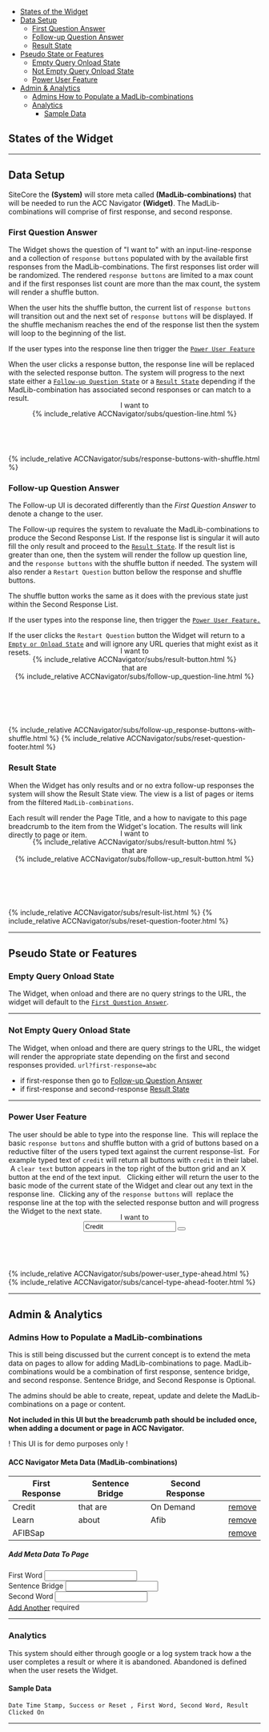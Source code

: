 - [States of the Widget](#states-of-the-widget)
- [Data Setup](#data-setup)
  - [First Question Answer](#first-question-answer)
  - [Follow-up Question Answer](#follow-up-question-answer)
  - [Result State](#result-state)
- [Pseudo State or Features](#pseudo-state-or-features)
  - [Empty Query Onload State](#empty-query-onload-state)
  - [Not Empty Query Onload State](#not-empty-query-onload-state)
  - [Power User Feature](#power-user-feature)
- [Admin & Analytics](#admin--analytics)
  - [Admins How to Populate a MadLib-combinations](#admins-how-to-populate-a-madlib-combinations)
  - [Analytics](#analytics)
    - [Sample Data](#sample-data)

## States of the Widget

----------
## Data Setup 

SiteCore the **(System)** will store meta called  **(MadLib-combinations)** that will be needed to run the ACC Navigator **(Widget)**. The MadLib-combinations will comprise of first response, and second response. 

### First Question Answer

The Widget shows the question of "I want to" with an input-line-response and a collection of `response buttons` populated with by the available first responses from the MadLib-combinations. The first responses list order will be randomized. The rendered `response buttons` are limited to a max count and if the first responses list count are more than the max count, the system will render a shuffle button.

When the user hits the shuffle button, the current list of `response buttons` will transition out and the next set of `response buttons` will be displayed. If the shuffle mechanism reaches the end of the response list then the system will loop to the beginning of the list.

If the user types into the response line then trigger the [`Power User Feature`](#power-user-feature)

When the user clicks a response button, the response line will be replaced with the selected response button. The system will progress to the next state either a [`Follow-up Question State`](#follow-up-question-answer) or a [`Result State`](#result-state) depending if the MadLib-combination has associated second responses or can match to a result.

<section data-label="acc-navigator" class="m-y_6 font_n1 font_0:md font_1:lg">
    <div data-label="container" class="br_2 br_black-2 br_round br_solid flex flex_column isolation_isolate items_center m-x_5 relative">
    <header class="font-size_up-2 font_accent font_medium isolation_isolate overflow_visible grid justify_center items_center" style="translate: 0 -50%;">
    	<div id="question-line" class="flex flex_wrap flex_row items_center justify_center z_1 p-x_5:lg p-x_4:md p-x_4 gap-y_4 bg_white w_auto">
    		<div data-label="sentence-starter" class="flex_none self_center lh_0 p-x_4 bg_white">I want to</div>
            {% include_relative ACCNavigator/subs/question-line.html %}
       </div>
    </header>
    {%  include_relative ACCNavigator/subs/response-buttons-with-shuffle.html %}
    </div>
</section>

### Follow-up Question Answer

The Follow-up UI is decorated differently than the *First Question Answer* to denote a change to the user.

The Follow-up requires the system to revaluate the MadLib-combinations to produce the Second Response List. If the response list is singular it will auto fill the only result and proceed to the [`Result State`](#result-state). If the result list is greater than one, then the system will render the follow up question line, and the `response buttons` with the shuffle button if needed. The system will also render a `Restart Question` button bellow the response and shuffle buttons.

The shuffle button works the same as it does with the previous state just within the Second Response List.

If the user types into the response line, then trigger the [`Power User Feature.`](#power-user-feature)

If the user clicks the `Restart Question` button the Widget will return to a [`Empty or Onload State`](#empty-query-onload-state) and will ignore any URL queries that might exist as it resets.

<section data-label="acc-navigator" class="m-y_6 font_n1 font_0:md font_1:lg">
    <div data-label="container" class="br_2 br_black-2 br_round br_solid flex flex_column isolation_isolate items_center m-x_5 relative">
    <header class="font-size_up-2 font_accent font_medium isolation_isolate overflow_visible grid justify_center items_center" style="translate: 0 -50%;">
  	  <div id="question-line" class="flex flex_wrap flex_row items_center justify_center z_1 p-x_5:lg p-x_4:md p-x_4 gap-y_4 bg_white w_auto">
  		  <div data-label="sentence-starter" class="flex_none self_center lh_0 p-x_4 bg_white">I want to</div>
        {% include_relative ACCNavigator/subs/result-button.html %}
        <div data-label="sentence-bridge" class="flex_none self_center lh_0 p-x_4 bg_white">that are</div>
        {% include_relative ACCNavigator/subs/follow-up_question-line.html %}
      </div>
      </header>
    {%  include_relative ACCNavigator/subs/follow-up_response-buttons-with-shuffle.html %}
    {% include_relative ACCNavigator/subs/reset-question-footer.html %}
    </div>
</section>

### Result State

When the Widget has only results and or no extra follow-up responses the system will show the Result State view. The view is a list of pages or items from the filtered `MadLib-combinations`.

Each result will render the Page Title, and a how to navigate to this page breadcrumb to the item from the Widget's location. The results will link directly to page or item.

<section data-label="acc-navigator" class="m-y_6 font_n1 font_0:md font_1:lg">
    <div data-label="container" class="br_2 br_black-2 br_round br_solid flex flex_column isolation_isolate items_center m-x_5 relative">
    <header class="font-size_up-2 font_accent font_medium isolation_isolate overflow_visible grid justify_center items_center" style="translate: 0 -50%;">
  	  <div id="question-line" class="flex flex_wrap flex_row items_center justify_center z_1 p-x_5:lg p-x_4:md p-x_4 gap-y_4 bg_white w_auto">
  		  <div data-label="sentence-starter" class="flex_none self_center lh_0 p-x_4 bg_white">I want to</div>
        {% include_relative ACCNavigator/subs/result-button.html %}
        <div data-label="sentence-bridge" class="flex_none self_center lh_0 p-x_4 bg_white">that are</div>
        {% include_relative ACCNavigator/subs/follow-up_result-button.html %}
      </div>
      </header>
    {%  include_relative ACCNavigator/subs/result-list.html %}
    {% include_relative ACCNavigator/subs/reset-question-footer.html %}
    </div>
</section>

----------

## Pseudo State or Features

### Empty Query Onload State

The Widget, when onload and there are no query strings to the URL, the widget will default to the [`First Question Answer`](#first-question-answer).

----------

### Not Empty Query Onload State

The Widget, when onload and there are query strings to the URL, the widget will render the appropriate state depending on the first and second responses provided.  `url?first-response=abc`

* if first-response then go to [Follow-up Question Answer](#follow-up-question-answer)
* if first-response and second-response [Result State](#result-state)

----------


### Power User Feature

The user should be able to type into the response line.  This will replace the basic `response buttons` and shuffle button with a grid of buttons based on a reductive filter of the users typed text against the current response-list.  For example typed text of `credit` will return all buttons with `credit` in their label.  A `clear text` button appears in the top right of the button grid and an X button at the end of the text input.   Clicking either will return the user to the basic mode of the current state of the Widget and clear out any text in the response line.  Clicking any of the `response buttons` will  replace the response line at the top with the selected response button and will progress the Widget to the next state.

<section data-label="acc-navigator" class="m-y_6 font_n1 font_0:md font_1:lg">
    <div data-label="container" class="br_2 br_black-2 br_round br_solid flex flex_column isolation_isolate items_center m-x_5 relative">
    <header class="font-size_up-2 font_accent font_medium isolation_isolate overflow_visible grid justify_center items_center" style="translate: 0 -50%;">
    	<div id="question-line" class="flex flex_wrap flex_row items_center justify_center z_1 p-x_5:lg p-x_4:md p-x_4 gap-y_4 bg_white w_auto">
    		<div data-label="sentence-starter" class="flex_none self_center lh_0 p-x_4 bg_white">I want to</div>
        <div data-element="question-line" data-label="ask-word" class="flex_auto isolation_isolate flex_20 max-w_15">
        	<div data-label="input-wrapper" class="flex flex_row flex_nowrap justify_center relative transition_3 w_auto">
        		<input type="text" name="" id="input-word-first" class="bg_transparent br-b_2 br_0 br_accent br_solid br_square f:none font-size_up opacity_none overflow_visible p-r_4 relative text_center z_1" value="Credit">
        		<button  class="flex_none c_black-4 font-size_down-2 r_n3 h:c_black p_3 br_none bg_transparent m-l_n5 z_2"><i class="fas fa-times"></i></button>
        	</div>
        </div>
      </div>
    </header>
    {% include_relative ACCNavigator/subs/power-user_type-ahead.html %}  
    {% include_relative ACCNavigator/subs/cancel-type-ahead-footer.html %}  
    </div>
</section>

----------



## Admin & Analytics
### Admins How to Populate a MadLib-combinations

This is still being discussed but the current concept is to extend the meta data on pages to allow for adding MadLib-combinations to page. MadLib-combinations would be a combination of first response, sentence bridge, and second response. Sentence Bridge, and Second Response is Optional. 

The admins should be able to create, repeat, update and delete the  MadLib-combinations on a page or content.



**Not included in this UI but the breadcrumb path should be included once, when adding a document or page in ACC Navigator.**

<p class="text_center"><span class="c_highlight m-x_auto inline-block">! This UI is for demo purposes only !</span></p>
<div class="m_4 br_radius bg_black-05 p_4 shadow_overlap-light">
<h4 class="">ACC Navigator Meta Data (MadLib-combinations)</h4>
<table class="m-t_3 br_1 br_radius br_black-3 br_solid table table-striped table-bordered">
  <thead>
    <tr>
      <th>First Response</th>
      <th>Sentence Bridge</th>
      <th>Second Response</th>
      <th></th>
    </tr>
  </thead>
  <tbody>
    <tr>
      <td>Credit</td>
      <td>that are</td>
      <td>On Demand</td>
      <td class="text_right"><a href="#" class="btn btn-alert btn-sm c_white">remove</a></td>
    </tr>
    <tr>
      <td>Learn</td>
      <td>about</td>
      <td>Afib</td>
      <td class="text_right"><a href="#" class="btn btn-alert btn-sm c_white">remove</a></td>
    </tr>
    <tr>
      <td>AFIBSap</td>
      <td>&nbsp;</td>
      <td>&nbsp;</td>
      <td class="text_right"><a href="#" class="btn btn-alert btn-sm c_white">remove</a></td>
    </tr>
  </tbody>
</table>
<div class="m-t_5 p_4 br_round bg_black-1 shadow_emboss-light">
<h5 class="">Add Meta Data To Page</h5>
<div class="flex flex_row gap_4 items_end justify_between m-x_4">
<div>
<div class="m-b_3"><label class="m-b_3" for="example-input-email">First Word <sup><i class="fas fa-asterisk c_warning"></i></sup></label> <input type="text" id="example-input-email" placeholder=""></div></div>
<div><div class="m-b_3"><label class="m-b_3" for="example-input-email">Sentence Bridge</label> <input type="text" id="example-input-email" placeholder=""></div></div>
<div><div class="m-b_3"><label class="m-b_3" for="example-input-email">Second Word</label> <input type="text" id="example-input-email" placeholder=""></div></div></div>
<div class="flex flex_row-reverse gap_4 items_end justify_between m-x_4"><a href="" class="btn btn-primary c_white"><i class="fas fas-solid fa-plus"></i> Add Another</a><span class="c_warning "><sup><i class="fas fa-asterisk c_warning"></i> </sup>required</span></div>
</div>
</div>

----------
### Analytics

This system should either through google or a log system track how a the user completes a result or where it is abandoned. Abandoned is defined when the user resets the Widget.

#### Sample Data

`Date Time Stamp, Success or Reset , First Word, Second Word, Result Clicked On`

----------